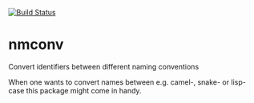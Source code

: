 [![Build Status](https://travis-ci.org/fractalqb/nmconv.svg)](https://travis-ci.org/fractalqb/nmconv)

# nmconv
Convert identifiers between different naming conventions

When one wants to convert names between e.g. camel-, snake- or
lisp-case this package might come in handy.
